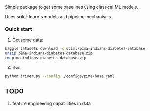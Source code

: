 Simple package to get some baselines using classical ML models.

Uses scikit-learn's models and pipeline mechanisms.

### Quick start

1. Get some data:

```sh
kaggle datasets download -d uciml/pima-indians-diabetes-database
unzip pima-indians-diabetes-database.zip
rm pima-indians-diabetes-database.zip
```

2. Run

```sh
python driver.py --config ./configs/pima/base.yaml
```


## TODO

1. feature engineering capabilities in data
